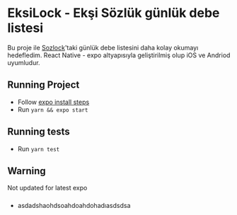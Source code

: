 # EksiLock - Ekşi Sözlük günlük debe listesi

Bu proje ile [Sozlock](https://www.sozlock.com)'taki günlük debe listesini daha kolay okumayı hedefledim.
React Native - expo altyapısıyla geliştirilmiş olup iOS ve Andriod uyumludur.

## Running Project
- Follow [expo install steps](https://docs.expo.io/get-started/installation/)
- Run `yarn && expo start`

## Running tests
- Run `yarn test`

## Warning
Not updated for latest expo
###
- asdadshaohdsoahdoahdohadıasdsdsa
